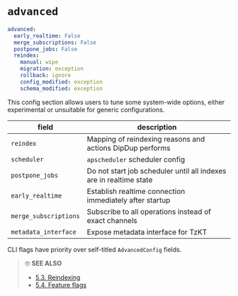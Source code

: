 # `advanced`

```yaml
advanced:
  early_realtime: False
  merge_subscriptions: False
  postpone_jobs: False
  reindex:
    manual: wipe
    migration: exception
    rollback: ignore
    config_modified: exception
    schema_modified: exception
```

This config section allows users to tune some system-wide options, either experimental or unsuitable for generic configurations.

| field | description |
| - | - |
| `reindex` | Mapping of reindexing reasons and actions DipDup performs |
| `scheduler` | `apscheduler` scheduler config |
| `postpone_jobs` | Do not start job scheduler until all indexes are in realtime state |
| `early_realtime` | Establish realtime connection immediately after startup |
| `merge_subscriptions` | Subscribe to all operations instead of exact channels |
| `metadata_interface` | Expose metadata interface for TzKT |

CLI flags have priority over self-titled `AdvancedConfig` fields.

> 🤓 **SEE ALSO**
> * [5.3. Reindexing](../advanced/reindexing.md)
> * [5.4. Feature flags](../advanced/feature-flags.md)
